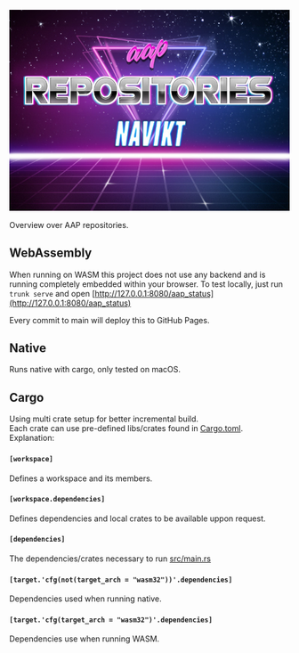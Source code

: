 ![logo](logo.jpg)

Overview over AAP repositories.

## WebAssembly
When running on WASM this project does not use any backend and is running completely embedded within your browser.
To test locally, just run `trunk serve` and open [http://127.0.0.1:8080/aap_status](http://127.0.0.1:8080/aap_status)

Every commit to main will deploy this to GitHub Pages.

## Native
Runs native with cargo, only tested on macOS.

## Cargo
Using multi crate setup for better incremental build. </br>
Each crate can use pre-defined libs/crates found in [Cargo.toml](Cargo.toml). </br>
Explanation:

#### `[workspace]` 
Defines a workspace and its members.

#### `[workspace.dependencies]`
Defines dependencies and local crates to be available uppon request.

#### `[dependencies]` 
The dependencies/crates necessary to run [src/main.rs](src/main.rs)

#### `[target.'cfg(not(target_arch = "wasm32"))'.dependencies]`
Dependencies used when running native.

#### `[target.'cfg(target_arch = "wasm32")'.dependencies]`
Dependencies use when running WASM.
